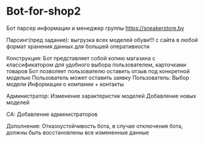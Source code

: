 # Bot-for-shop2

Бот парсер информации
и менеджер группы
https://sneakerstore.by 


Парсинг(пред задание):
	выгрузка всех моделей обуви!!! с сайта в любой формат хранения данных для большей оперативности

Конструкция:
Бот представляет собой копию магазина с классификатором для удобного выбора пользователем, карточками товаров
Бот позволяет пользователю оставить отзыв под конкретной моделью
Пользователь может оставить заявку
Пользователь:
	Выбор модели
	Информации о компании + контакты
	
Администратор:
Изменение характеристик моделей
Добавление новых моделей

СА:	
	Добавление администраторов
  
Дополнения:
Отказоустойчивость бота, в случае отключения бота, должны быть восстановлены все измененные данные
